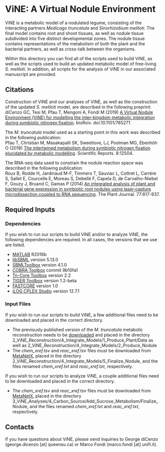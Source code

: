 # ViNE: A Virtual Nodule Environment

ViNE is a metabolic model of a nodulated legume, consisting of the interacting partners *Medicago truncatula* and *Sinorhizobium meliloti*. The final model contains root and shoot tissues, as well as nodule tissue subdivided into five distinct developmental zones. The nodule tissue contains representations of the metabolism of both the plant and the bacterial partners, as well as cross-talk between the organisms.

Within this directory you can find all of the scripts used to build ViNE, as well as the scripts used to build an updated metabolic model of free-living *S. meliloti*. In addition, all scripts for the analysis of ViNE in our associated manuscript are provided.

## Citations

Construction of ViNE and our analyses of ViNE, as well as the construction of the updated *S. meliloti* model, are described in the following preprint:\
diCenzo GC, Tesi M, Pfau T, Mengoni A, Fondi M (2019) [A Virtual Nodule Environment (ViNE) for modelling the inter-kingdom metabolic integration during symbiotic nitrogen fixation](https://www.biorxiv.org/content/10.1101/765271v1). bioRxiv. doi:10.1101/765271

The  *M. truncatula* model used as a starting point in this work was described in the following publication:\
Pfau T, Christian M, Masakapalli SK, Sweetlove, LJ, Poolman MG, Ebenhöh O (2018) [The intertwined metabolism during symbiotic nitrogen fixation elucidated by metabolic modelling](https://www.nature.com/articles/s41598-018-30884-x). Scientific Reports. 8:12504.

The RNA-seq data used to constrain the nodule reaction space was described in the following publication:\
Roux B, Rodde H, Jardinaud M-F, Timmers T, Sauviac L, Cottret L, Carrère S, Sallet E, Courcelle E, Moreau S, Debellé F, Capela D, de Carvalho-Niebel F, Gouzy J, Bruand C, Gamas P (2014) [An integrated analysis of plant and bacterial gene expression in symbiotic root nodules using laser‐capture microdissection coupled to RNA sequencing](https://onlinelibrary.wiley.com/doi/full/10.1111/tpj.12442). The Plant Journal. 77:817-837.

## Required Inputs

### Dependencies

If you wish to run our scripts to build ViNE and/or to analyze ViNE, the following dependencies are required. In all cases, the versions that we use are listed.
* [MATLAB](https://www.mathworks.com/products/matlab.html) R2016b
* [libSBML](https://www.sourceforge.net/projects/sbml/files/libsbml) version 5.13.0
* [SBMLToolbox](https://www.sourceforge.net/projects/sbml/files/SBMLToolbox) version 4.1.0
* [COBRA Toolbox](https://opencobra.github.io/cobratoolbox/stable/) commit 9b10fa1
* [Tn-Core Toolbox](https://www.github.com/diCenzo-GC/Tn-Core) version 2.2
* [TIGER Toolbox](https://csbl.bitbucket.io/tiger/download.html) version 1.2-beta
* [FASTCORE](https://www.uni.lu/forschung/fstc/life_sciences_research_unit/research_areas/systems_biology/software/fastcore) version 1.0
* [iLOG CPLEX Studio](https://www.ibm.com/products/ilog-cplex-optimization-studio) version 12.7.1

### Input Files

If you wish to run our scripts to build ViNE, a few additional files need to be downloaded and placed in the correct directory.
* The previously published version of the *M. truncatula* metabolic reconstruction needs to be [downloaded](https://github.com/sysbiolux/MedicagoScripts/blob/master/Matlab/Data/MedicagoTruncatula.xml) and placed in the directory 2_ViNE_Reconstruction/4_Integrate_Models/1_Produce_Plant/Data as well as 2_ViNE_Reconstruction/4_Integrate_Models/2_Produce_Nodule
* The *chem_xref.tsv* and *reac_xref.tsv* files must be downloaded from [MetaNetX](https://www.metanetx.org/mnxdoc/mnxref.html), placed in the directory 2_ViNE_Reconstruction/4_Integrate_Models/5_Finalize_Nodule, and the files renamed *chem_xref.txt* and *reac_xref.txt*, respectively.

If you wish to run our scripts to analyze ViNE, a couple additional files need to be downloaded and placed in the correct directory.
* The *chem_xref.tsv* and *reac_xref.tsv* files must be downloaded from [MetaNetX](https://www.metanetx.org/mnxdoc/mnxref.html), placed in the directory 3_ViNE_Analyses/4_Carbon_Source/Add_Sucrose_Metabolism/Finalize_Nodule, and the files renamed *chem_xref.txt* and *reac_xref.txt*, respectively.

## Contacts

If you have questions about ViNE, please send inquiries to George diCenzo (george.dicenzo [at] queensu.ca) or Marco Fondi (marco.fondi [at] unifi.it).
